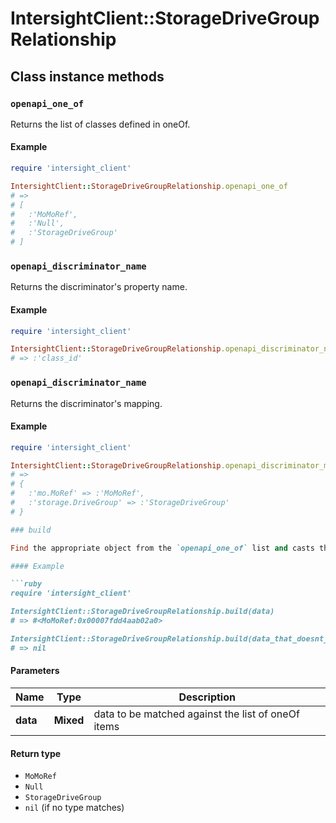 # IntersightClient::StorageDriveGroupRelationship

## Class instance methods

### `openapi_one_of`

Returns the list of classes defined in oneOf.

#### Example

```ruby
require 'intersight_client'

IntersightClient::StorageDriveGroupRelationship.openapi_one_of
# =>
# [
#   :'MoMoRef',
#   :'Null',
#   :'StorageDriveGroup'
# ]
```

### `openapi_discriminator_name`

Returns the discriminator's property name.

#### Example

```ruby
require 'intersight_client'

IntersightClient::StorageDriveGroupRelationship.openapi_discriminator_name
# => :'class_id'
```

### `openapi_discriminator_name`

Returns the discriminator's mapping.

#### Example

```ruby
require 'intersight_client'

IntersightClient::StorageDriveGroupRelationship.openapi_discriminator_mapping
# =>
# {
#   :'mo.MoRef' => :'MoMoRef',
#   :'storage.DriveGroup' => :'StorageDriveGroup'
# }

### build

Find the appropriate object from the `openapi_one_of` list and casts the data into it.

#### Example

```ruby
require 'intersight_client'

IntersightClient::StorageDriveGroupRelationship.build(data)
# => #<MoMoRef:0x00007fdd4aab02a0>

IntersightClient::StorageDriveGroupRelationship.build(data_that_doesnt_match)
# => nil
```

#### Parameters

| Name | Type | Description |
| ---- | ---- | ----------- |
| **data** | **Mixed** | data to be matched against the list of oneOf items |

#### Return type

- `MoMoRef`
- `Null`
- `StorageDriveGroup`
- `nil` (if no type matches)

